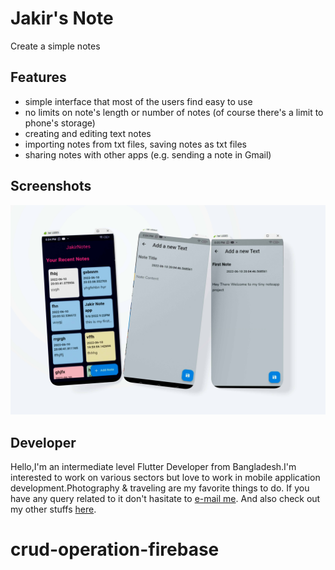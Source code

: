 # Jakir's Note
Create a simple notes

## Features

* simple interface that most of the users find easy to use
* no limits on note's length or number of notes (of course there's a limit to phone's storage)
* creating and editing text notes
* importing notes from txt files, saving notes as txt files
* sharing notes with other apps (e.g. sending a note in Gmail)

## Screenshots

<img src="ss/ss.jpg" width="600">  


## Developer

Hello,I'm an intermediate level Flutter Developer from Bangladesh.I'm interested to work on various sectors but love to work in mobile application development.Photography & traveling are my favorite things to do. 
If you have any query related to it don't hasitate to [e-mail me](mailto:syedjakir7890@gmail.com). And also check out my other stuffs [here](https://github.com/jakir7890).
# crud-operation-firebase
